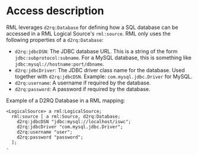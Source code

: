 # Access description

RML leverages `d2rq:Database` for defining how a SQL database can be accessed in a RML Logical Source's `rml:source`.
RML only uses the following properties of a `d2rq:Database`:

- `d2rq:jdbcDSN`: The JDBC database URL. This is a string of the form `jdbc:subprotocol:subname`. For a MySQL database, this is something like `jdbc:mysql://hostname:port/dbname`.
- `d2rq:jdbcDriver`: The JDBC driver class name for the database. Used together with `d2rq:jdbcDSN`. Example: `com.mysql.jdbc.Driver` for MySQL.
- `d2rq:username`: A username if required by the database.
- `d2rq:password`: A password if required by the database.

Example of a D2RQ Database in a RML mapping:

```
<LogicalSource> a rml:LogicalSource;
  rml:source [ a rml:Source, d2rq:Database;
    d2rq:jdbcDSN "jdbc:mysql://localhost/iswc";
    d2rq:jdbcDriver "com.mysql.jdbc.Driver";
    d2rq:username "user";
    d2rq:password "password";
  ];
.
```
